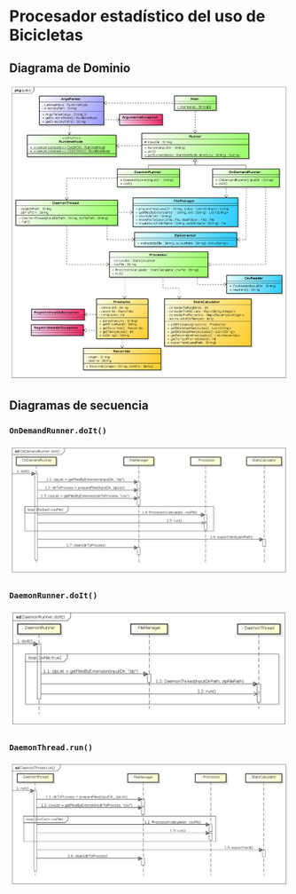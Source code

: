 # Procesador estadístico del uso de Bicicletas

## Diagrama de Dominio

![Diagrama de Dominio](diagrama_de_dominio.png "Diagrama de Dominio")

## Diagramas de secuencia

### `OnDemandRunner.doIt()`

![OnDemandRunner.doIt](secuencia_ondemand_doit.png "Diagrama de secuencia para OnDemandRunner.doIt")

### `DaemonRunner.doIt()`

![DaemonRunner.doIt](secuencia_daemon_doit.png "Diagrama de secuencia para DaemonRunner.doIt")

### `DaemonThread.run()`

![DaemonThread.run](secuencia_daemon_thread_run.png "Diagrama de secuencia para DaemonThread.run")
